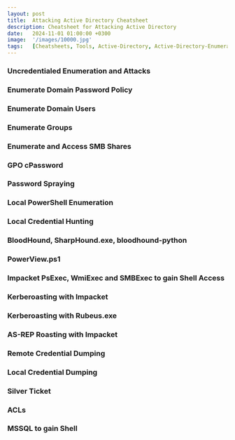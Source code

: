 ```yaml
---
layout: post
title:  Attacking Active Directory Cheatsheet
description: Cheatsheet for Attacking Active Directory
date:   2024-11-01 01:00:00 +0300
image:  '/images/10000.jpg'
tags:   [Cheatsheets, Tools, Active-Directory, Active-Directory-Enumeration, Kerberoasting, AS-REP-Roasting, DCSync, Silver-Ticket, ACLs, MSSQL, Credential-Dumping, Credential-Hunting]
---
```


### Uncredentialed Enumeration and Attacks

### Enumerate Domain Password Policy

### Enumerate Domain Users

### Enumerate Groups

### Enumerate and Access SMB Shares

### GPO cPassword

### Password Spraying

### Local PowerShell Enumeration

### Local Credential Hunting

### BloodHound, SharpHound.exe, bloodhound-python

### PowerView.ps1

### Impacket PsExec, WmiExec and SMBExec to gain Shell Access

### Kerberoasting with Impacket

### Kerberoasting with Rubeus.exe

### AS-REP Roasting with Impacket

### Remote Credential Dumping

### Local Credential Dumping

### Silver Ticket

### ACLs

### MSSQL to gain Shell